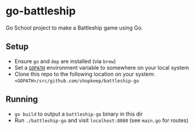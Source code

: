 # go-battleship

Go School project to make a Battleship game using Go.

## Setup

 - Ensure `go` and `dep` are installed (via `brew`)
 - Set a [`GOPATH`](https://github.com/golang/go/wiki/GOPATH) environment variable to somewhere on your local system
 - Clone this repo to the following location on your system: `<GOPATH>/src/github.com/shopkeep/battleship-go`

## Running

 - `go build` to output a `battleship-go` binary in this dir
 - Run `./battleship-go` and visit `localhost:8080` (see `main.go` for routes)

